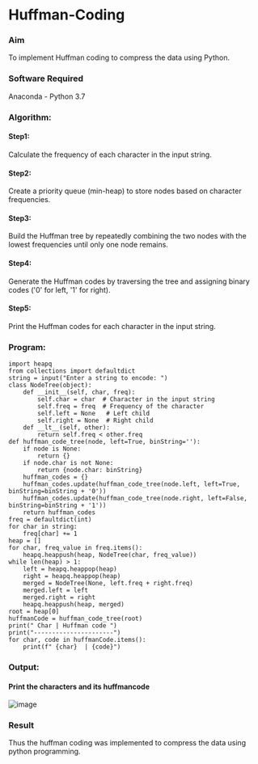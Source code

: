 # Huffman-Coding
### Aim
To implement Huffman coding to compress the data using Python.

### Software Required
Anaconda - Python 3.7

### Algorithm:
#### Step1:
Calculate the frequency of each character in the input string.
#### Step2:
Create a priority queue (min-heap) to store nodes based on character frequencies.
#### Step3:
Build the Huffman tree by repeatedly combining the two nodes with the lowest frequencies until only one node remains.
#### Step4:
Generate the Huffman codes by traversing the tree and assigning binary codes ('0' for left, '1' for right).
#### Step5:
Print the Huffman codes for each character in the input string.

### Program:
```
import heapq
from collections import defaultdict
string = input("Enter a string to encode: ")
class NodeTree(object):
    def __init__(self, char, freq):
        self.char = char  # Character in the input string
        self.freq = freq  # Frequency of the character
        self.left = None   # Left child
        self.right = None  # Right child
    def __lt__(self, other):
        return self.freq < other.freq
def huffman_code_tree(node, left=True, binString=''):
    if node is None:
        return {}
    if node.char is not None:
        return {node.char: binString}
    huffman_codes = {}
    huffman_codes.update(huffman_code_tree(node.left, left=True, binString=binString + '0'))
    huffman_codes.update(huffman_code_tree(node.right, left=False, binString=binString + '1'))
    return huffman_codes
freq = defaultdict(int)
for char in string:
    freq[char] += 1
heap = []
for char, freq_value in freq.items():
    heapq.heappush(heap, NodeTree(char, freq_value))
while len(heap) > 1:
    left = heapq.heappop(heap)
    right = heapq.heappop(heap)
    merged = NodeTree(None, left.freq + right.freq)
    merged.left = left
    merged.right = right
    heapq.heappush(heap, merged)
root = heap[0]
huffmanCode = huffman_code_tree(root)
print(" Char | Huffman code ")
print("----------------------")
for char, code in huffmanCode.items():
    print(f" {char}  | {code}")
```

### Output:
#### Print the characters and its huffmancode
![image](https://github.com/user-attachments/assets/90de943b-46d0-4ed5-9127-7d995ba1221c)

### Result
Thus the huffman coding was implemented to compress the data using python programming.
